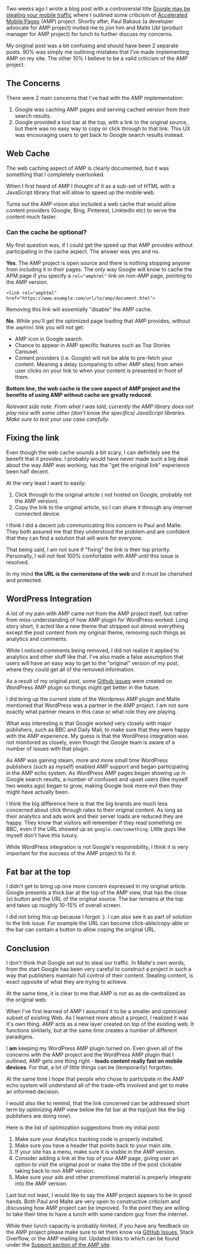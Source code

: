 Two weeks ago I wrote a blog post with a controversial title [Google may be stealing your mobile traffic](https://www.alexkras.com/google-may-be-stealing-your-mobile-traffic/) where I outlined some criticism of [Accelerated Mobile Pages](https://www.ampproject.org/) (AMP) project. Shortly after, Paul Bakaus (a developer advocate for AMP project) invited me to join him and Malte Ubl (product manager for AMP project) for lunch to further discuss my concerns.

My original post was a bit confusing and should have been 2 separate posts. 90% was simply me outlining mistakes that I've made implementing AMP on my site. The other 10% I believe to be a valid criticism of the AMP project.

## The Concerns

There were 2 main concerns that I've had with the AMP implementation:

1. Google was caching AMP pages and serving cached version from their search results.
1. Google provided a tool bar at the top, with a link to the original source, but there was no easy way to copy or click through to that link. This UX was encouraging users to get back to Google search results instead.

## Web Cache

The web caching aspect of AMP is clearly documented, but it was something that I completely overlooked.  

When I first heard of AMP I thought of it as a sub-set of HTML with a JavaScript library that will allow to speed up the mobile web.

Turns out the AMP vision also included a web cache that would allow content providers (Google, Bing, Pinterest, LinktedIn etc) to serve the content much faster.

### Can the cache be optional?

My first question was, if I could get the speed up that AMP provides without participating in the cache aspect. The answer was yes and no.

**Yes**. The AMP project is open source and there is nothing stopping anyone from including it in their pages. The only way Google will know to cache the APM page if you specify a `rel="amphtml"` link on non-AMP page, pointing to the AMP version.

`<link rel="amphtml" href="https://www.example.com/url/to/amp/document.html">`

Removing this link will essentially "disable" the AMP cache.

**No**. While you'll get the optimized page loading that AMP provides, without the `amphtml` link you will not get:

- AMP icon in Google search.
- Chance to appear in AMP specific features such as Top Stories Carousel.
- Content providers (i.e. Google) will not be able to pre-fetch your content. Meaning a delay (comparing to other AMP sites) from when user clicks on your link to when your content is presented in front of them.

**Bottom line, the web cache is the core aspect of AMP project and the benefits of using AMP without cache are greatly reduced.**

*Relevant side note. From what I was told, currently the AMP library does not play nice with some other (don't know the specifics) JavaScript libraries. Make sure to test your use case carefully.*

## Fixing the link

Even though the web cache sounds a bit scary, I can definitely see the benefit that it provides. I probably would have never made such a big deal about the way AMP was working, has the "get the original link" experience been half decent.

At the very least I want to easily:

1. Click through to the original article ( not hosted on Google, probably not the AMP version).
1. Copy the link to the original article, so I can share it through any internet connected device.

I think I did a decent job communicating this concern to Paul and Malte. They both assured me that they understood the problem and are confident that they can find a solution that will work for everyone.

That being said, I am not sure if "fixing" the link is their top priority. Personally, I will not feel 100% comfortable with AMP until this issue is resolved.

In my mind **the URL is the cornerstone of the web** and it must be cherished and protected.

## WordPress Integration

A lot of my pain with AMP came not from the AMP project itself, but rather from miss-understanding of how AMP plugin for WordPress worked. Long story short, it acted like a new theme that stripped out almost everything except the post content from my original theme, removing such things as analytics and comments. 

While I noticed comments being removed, I did not realize it applied to analytics and other stuff like that. I've also made a false assumption that users will have an easy way to get to the "original" version of my post, where they could get all of the removed information.

As a result of my original post, some [Github issues](https://www.alexkras.com/google-may-be-stealing-your-mobile-traffic/#comment-55326) were created on WordPress AMP plugin so things might get better in the future.

I did bring up the current state of the Wordpress AMP plugin and Malte mentioned that WordPress was a partner in the AMP project. I am not sure exactly what partner means in this case or what role they are playing.

What was interesting is that Google worked very closely with major publishers, such as BBC and Daily Mail, to make sure that they were happy with the AMP experience. My guess is that the WordPress integration was not monitored as closely, even though the Google team is aware of a number of issues with that plugin.

As AMP was gaining steam, more and more small time WordPress publishers (such as myself) enabled AMP support and began participating in the AMP echo system. As WordPress AMP pages began showing up in Google search results, a number of confused and upset users (like myself two weeks ago) began to grow, making Google look more evil then they might have actually been.

I think the big difference here is that the big brands are much less concerned about click through rates to their original content. As long as their analytics and ads work and their server loads are reduced they are happy. They know that visitors will remember if they read something on BBC, even if the URL showed up as `google.com/something`. Little guys like myself don't have this luxury.

While WordPress integration is not Google's responsibility, I think it is very important for the success of the AMP project to fix it.

## Fat bar at the top

I didn't get to bring up one more concern expressed in my original article. Google presents a thick bar at the top of the AMP view, that has the close (x) button and the URL of the original source. The bar remains at the top and takes up roughly 10-15% of overall screen.

I did not bring this up because I forgot :). I can also see it as part of solution to the link issue. For example the URL can become click-able/copy-able or the bar can contain a button to allow coping the original URL.

## Conclusion

I don't think that Google set out to steal our traffic. In Malte's own words, from the start Google has been very careful to construct a project in such a way that publishers maintain full control of their content. Stealing content, is exact opposite of what they are trying to achieve.

At the same time, it is clear to me that AMP is not as as de-centralized as the original web.

When I've first learned of AMP I assumed it to be a smaller and optimized subset of existing Web. As I learned more about a project, I realized it was it's own thing. AMP acts as a new layer created on top of the existing web. It functions similarly, but at the same time creates a number of different paradigms.

I **am** keeping my WordPress AMP plugin turned on. Even given all of the concerns with the AMP project and the WordPress AMP plugin that I outlined, AMP gets one thing right - **loads content really fast on mobile devices**. For that, a lot of little things can be (temporarily) forgotten.

At the same time I hope that people who chose to participate in the AMP echo system will understand all of the trade-offs involved and get to make an informed decision.

I would also like to remind, that the link concerned can be addressed short term by optimizing AMP view below the fat bar at the top(just like the big publishers are doing now). 

Here is the list of optimization suggestions from my initial post:

1. Make sure your Analytics tracking code is properly installed.
1. Make sure you have a header that points back to your main site.
1. If your site has a menu, make sure it is visible in the AMP version.
1. Consider adding a link at the top of your AMP page, giving user an option to visit the original post or make the title of the post clickable taking back to non AMP version.
1. Make sure your ads and other promotional material is properly integrate into the AMP version.

Last but not least, I would like to say the AMP project appears to be in good hands. Both Paul and Malte are very open to constructive criticism and discussing how AMP project can be improved. To the point they are willing to take their time to have a lunch with some random guy from the internet. 

While their lunch capacity is probably limited, if you have any feedback on the AMP project please make sure to let them know via [GitHub Issues](https://github.com/ampproject/amphtml/issues/new), Stack Overflow, or the AMP mailing list. Updated links to which can be found under the [Support section of the AMP site](https://www.ampproject.org/support/faqs/).
